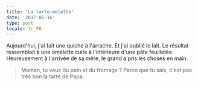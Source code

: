 ```yaml
---
title: 'La tarte-melette'
date: '2017-06-16'
type: post
locale: fr_FR
---
```


Aujourd'hui, j'ai fait une quiche à l'arrache. Et j'ai oublié le lait. Le résultat ressemblait à une omelette cuite à l'intérieure d'une pâte feuilletée. Heureusement à l'arrivée de sa mère, le grand a pris les choses en main.

> Maman, tu veux du pain et du fromage ? Parce que tu sais, c'est pas très bon la tarte de Papa.
